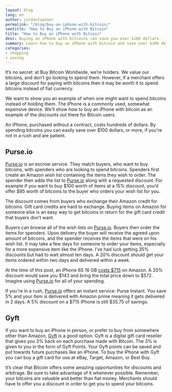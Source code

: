 ```yaml
---
layout: blog
lang: en
author: jordantuwiner
permalink: "/blog/buy-an-iphone-with-bitcoin/"
seotitle: "How to Buy an iPhone with Bitcoin"
title: "How to Buy an iPhone with Bitcoin"
desc: Buying an iPhone with bitcoins can save you over $100 dollars. 
summary: Learn how to buy an iPhone with bitcoin and save over $100 dollars while doing so.  
categories: 
- shopping
- saving
---
```

It’s no secret: at Buy Bitcoin Worldwide, we’re holders. We value our bitcoins, and don’t go looking to spend them. However, if a merchant offers a large discount for paying with bitcoins then it may be worth it to spend bitcoins instead of fiat currency. 

We want to show you an example of when one might want to spend bitcoins instead of holding them. The iPhone is a commonly used, somewhat expensive device. We’ll show how to buy an iPhone with bitcoin as an example of the discounts out there for Bitcoin users. 

An iPhone, purchased without a contract, costs hundreds of dollars. By spending bitcoins you can easily save over $100 dollars, or more, if you're not in a rush and are patient. 

## Purse.io
[Purse.io](http://buybitcoinww.co/purse_io) is an escrow service. They match buyers, who want to buy bitcoins, with spenders who are looking to spend bitcoins. Spenders first create an Amazon wish list containing the items they wish to order. The spender then adds the list to [Purse.io](http://buybitcoinww.co/purse_io) along with a requested discount. For example if you want to buy $100 worth of items at a 15% discount, you’d offer $85 worth of bitcoins to the buyer who orders your wish list for you. 

The discount comes from buyers who exchange their Amazon credit for bitcoins. Gift card credits are hard to exchange. Buying items on Amazon for someone else is an easy way to get bitcoins in return for the gift card credit that buyers don’t want.  

Buyers can browse all of the wish lists on [Purse.io](http://buybitcoinww.co/purse_io). Buyers then order the items for spenders. Upon delivery the buyer will receive the agreed upon amount of bitcoins, and the spender receives the items that were on his wish list. It may take a few days  for someone to order your items, especially for a more expensive item like the iPhone. I’ve had luck getting 35% discounts but had to wait almost ten days. A 20% discount should get your items ordered within two days and delivered within a week. 

At the time of this post, an iPhone 6S 16 GB [costs $715](http://www.amazon.com/Apple-iPhone-Warranty-Unlocked-Cellphone/dp/B015E8TKS0/ref=sr_1_2?s=wireless&ie=UTF8&qid=1446221985&sr=1-2&keywords=iphone+6s) on Amazon. A 20% discount would save you $143 and bring the total price down to $572. Imagine using [Purse.io](http://buybitcoinww.co/purse_io) for all of your spending. 

If you're in a rush, [Purse.io](http://buybitcoinww.co/purse_io) offers an instant service: Purse Instant. You save 5% and your item is delivered with Amazon prime meaning it gets delivered in 2 days. A 5% discount on a $715 iPhone is still $35.75 of savings. 

## Gyft
If you want to buy an iPhone in person, or prefer to buy from somewhere other than Amazon, [Gyft](https://www.gyft.com/) is a good option. Gyft is a digital gift card reseller that gives you 3% back on each purchase made with Bitcoin. The 3% is given to you in the form of Gyft Points. Your Gyft points can be saved and put towards future purchases like an iPhone. To buy the iPhone with Gyft you can buy a gift card for use at eBay, Target, Amazon, or Best Buy. 

It’s clear that Bitcoin offers some amazing opportunities for discounts and arbitrage. Be sure to take advantage of it whenever possible. Remember, your bitcoins are valuable and better than fiat money. Merchants should have to offer you a discount in order to get you to spend your bitcoins. 
